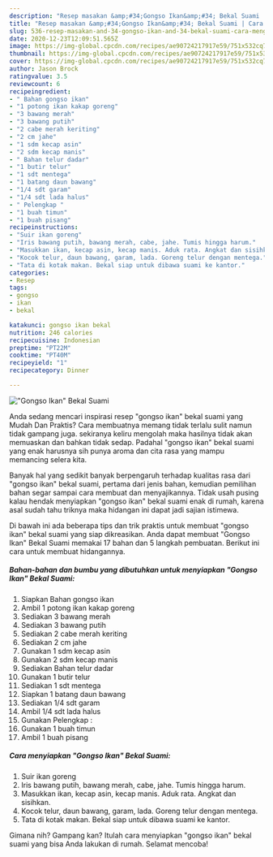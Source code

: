 ```yaml
---
description: "Resep masakan &amp;#34;Gongso Ikan&amp;#34; Bekal Suami | Cara Mengolah &amp;#34;Gongso Ikan&amp;#34; Bekal Suami Yang Sempurna"
title: "Resep masakan &amp;#34;Gongso Ikan&amp;#34; Bekal Suami | Cara Mengolah &amp;#34;Gongso Ikan&amp;#34; Bekal Suami Yang Sempurna"
slug: 536-resep-masakan-and-34-gongso-ikan-and-34-bekal-suami-cara-mengolah-and-34-gongso-ikan-and-34-bekal-suami-yang-sempurna
date: 2020-12-23T12:09:51.565Z
image: https://img-global.cpcdn.com/recipes/ae90724217917e59/751x532cq70/gongso-ikan-bekal-suami-foto-resep-utama.jpg
thumbnail: https://img-global.cpcdn.com/recipes/ae90724217917e59/751x532cq70/gongso-ikan-bekal-suami-foto-resep-utama.jpg
cover: https://img-global.cpcdn.com/recipes/ae90724217917e59/751x532cq70/gongso-ikan-bekal-suami-foto-resep-utama.jpg
author: Jason Brock
ratingvalue: 3.5
reviewcount: 6
recipeingredient:
- " Bahan gongso ikan"
- "1 potong ikan kakap goreng"
- "3 bawang merah"
- "3 bawang putih"
- "2 cabe merah keriting"
- "2 cm jahe"
- "1 sdm kecap asin"
- "2 sdm kecap manis"
- " Bahan telur dadar"
- "1 butir telur"
- "1 sdt mentega"
- "1 batang daun bawang"
- "1/4 sdt garam"
- "1/4 sdt lada halus"
- " Pelengkap "
- "1 buah timun"
- "1 buah pisang"
recipeinstructions:
- "Suir ikan goreng"
- "Iris bawang putih, bawang merah, cabe, jahe. Tumis hingga harum."
- "Masukkan ikan, kecap asin, kecap manis. Aduk rata. Angkat dan sisihkan."
- "Kocok telur, daun bawang, garam, lada. Goreng telur dengan mentega."
- "Tata di kotak makan. Bekal siap untuk dibawa suami ke kantor."
categories:
- Resep
tags:
- gongso
- ikan
- bekal

katakunci: gongso ikan bekal 
nutrition: 246 calories
recipecuisine: Indonesian
preptime: "PT22M"
cooktime: "PT40M"
recipeyield: "1"
recipecategory: Dinner

---
```



![&#34;Gongso Ikan&#34; Bekal Suami](https://img-global.cpcdn.com/recipes/ae90724217917e59/751x532cq70/gongso-ikan-bekal-suami-foto-resep-utama.jpg)

Anda sedang mencari inspirasi resep &#34;gongso ikan&#34; bekal suami yang Mudah Dan Praktis? Cara membuatnya memang tidak terlalu sulit namun tidak gampang juga. sekiranya keliru mengolah maka hasilnya tidak akan memuaskan dan bahkan tidak sedap. Padahal &#34;gongso ikan&#34; bekal suami yang enak harusnya sih punya aroma dan cita rasa yang mampu memancing selera kita.



Banyak hal yang sedikit banyak berpengaruh terhadap kualitas rasa dari &#34;gongso ikan&#34; bekal suami, pertama dari jenis bahan, kemudian pemilihan bahan segar sampai cara membuat dan menyajikannya. Tidak usah pusing kalau hendak menyiapkan &#34;gongso ikan&#34; bekal suami enak di rumah, karena asal sudah tahu triknya maka hidangan ini dapat jadi sajian istimewa.


Di bawah ini ada beberapa tips dan trik praktis untuk membuat &#34;gongso ikan&#34; bekal suami yang siap dikreasikan. Anda dapat membuat &#34;Gongso Ikan&#34; Bekal Suami memakai 17 bahan dan 5 langkah pembuatan. Berikut ini cara untuk membuat hidangannya.

<!--inarticleads1-->

##### Bahan-bahan dan bumbu yang dibutuhkan untuk menyiapkan &#34;Gongso Ikan&#34; Bekal Suami:

1. Siapkan  Bahan gongso ikan
1. Ambil 1 potong ikan kakap goreng
1. Sediakan 3 bawang merah
1. Sediakan 3 bawang putih
1. Sediakan 2 cabe merah keriting
1. Sediakan 2 cm jahe
1. Gunakan 1 sdm kecap asin
1. Gunakan 2 sdm kecap manis
1. Sediakan  Bahan telur dadar
1. Gunakan 1 butir telur
1. Sediakan 1 sdt mentega
1. Siapkan 1 batang daun bawang
1. Sediakan 1/4 sdt garam
1. Ambil 1/4 sdt lada halus
1. Gunakan  Pelengkap :
1. Gunakan 1 buah timun
1. Ambil 1 buah pisang




<!--inarticleads2-->

##### Cara menyiapkan &#34;Gongso Ikan&#34; Bekal Suami:

1. Suir ikan goreng
1. Iris bawang putih, bawang merah, cabe, jahe. Tumis hingga harum.
1. Masukkan ikan, kecap asin, kecap manis. Aduk rata. Angkat dan sisihkan.
1. Kocok telur, daun bawang, garam, lada. Goreng telur dengan mentega.
1. Tata di kotak makan. Bekal siap untuk dibawa suami ke kantor.




Gimana nih? Gampang kan? Itulah cara menyiapkan &#34;gongso ikan&#34; bekal suami yang bisa Anda lakukan di rumah. Selamat mencoba!
